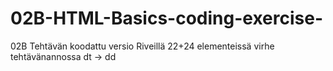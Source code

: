# 02B-HTML-Basics-coding-exercise-
02B Tehtävän koodattu versio
Riveillä 22+24 elementeissä virhe tehtävänannossa
dt -> dd